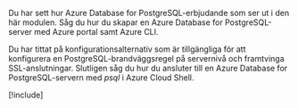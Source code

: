 Du har sett hur Azure Database for PostgreSQL-erbjudande som ser ut i den här modulen. Såg du hur du skapar en Azure Database for PostgreSQL-server med Azure portal samt Azure CLI.

Du har tittat på konfigurationsalternativ som är tillgängliga för att konfigurera en PostgreSQL-brandväggsregel på servernivå och framtvinga SSL-anslutningar. Slutligen såg du hur du ansluter till en Azure Database for PostgreSQL-servern med _psql_ i Azure Cloud Shell.

[!include[](../../../includes/azure-sandbox-cleanup.md)]
